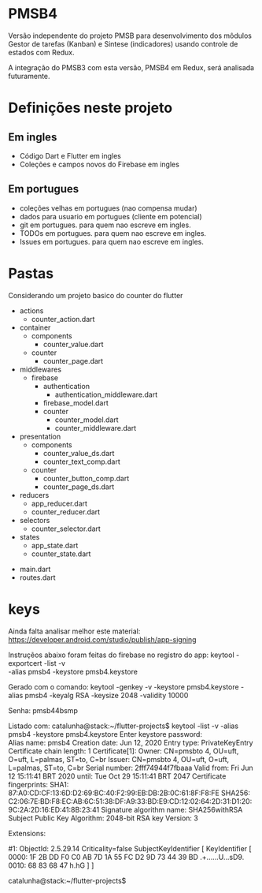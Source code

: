 # PMSB4

Versão independente do projeto PMSB para desenvolvimento dos môdulos Gestor de tarefas (Kanban) e Sintese (indicadores) usando controle de estados com Redux.

A integração do PMSB3 com esta versão, PMSB4 em Redux, será analisada futuramente.

# Definições neste projeto

## Em ingles
* Código Dart e Flutter em ingles
* Coleções e campos novos do Firebase em ingles

## Em portugues
* coleções velhas em portugues (nao compensa mudar)
* dados para usuario em portugues (cliente em potencial)
* git em portugues. para quem nao escreve em ingles.
* TODOs em portugues. para quem nao escreve em ingles.
* Issues em portugues. para quem nao escreve em ingles.

# Pastas
Considerando um projeto basico do counter do flutter

+ actions
	- counter_action.dart
+ container
	+ components
		- counter_value.dart
	+ counter
		- counter_page.dart
+ middlewares
	+ firebase
		+ authentication
			- authentication_middleware.dart
		- firebase_model.dart
		+ counter
			- counter_model.dart
			- counter_middleware.dart
+ presentation
	+ components
		- counter_value_ds.dart
		- counter_text_comp.dart
	+ counter
		- counter_button_comp.dart
		- counter_page_ds.dart
+ reducers
	- app_reducer.dart
	- counter_reducer.dart
+ selectors
	- counter_selector.dart
+ states
	- app_state.dart
	- counter_state.dart
- main.dart
- routes.dart


# keys
Ainda falta analisar melhor este material: https://developer.android.com/studio/publish/app-signing

Instruçẽos abaixo foram feitas do firebase no registro do app:
keytool -exportcert -list -v \
-alias pmsb4 -keystore pmsb4.keystore

Gerado com o comando:
keytool -genkey -v -keystore pmsb4.keystore -alias pmsb4 -keyalg RSA -keysize 2048 -validity 10000

Senha: pmsb44bsmp

Listado com:
catalunha@stack:~/flutter-projects$ keytool -list -v -alias pmsb4 -keystore pmsb4.keystore 
Enter keystore password:  
Alias name: pmsb4
Creation date: Jun 12, 2020
Entry type: PrivateKeyEntry
Certificate chain length: 1
Certificate[1]:
Owner: CN=pmsbto 4, OU=uft, O=uft, L=palmas, ST=to, C=br
Issuer: CN=pmsbto 4, OU=uft, O=uft, L=palmas, ST=to, C=br
Serial number: 2fff74944f7fbaaa
Valid from: Fri Jun 12 15:11:41 BRT 2020 until: Tue Oct 29 15:11:41 BRT 2047
Certificate fingerprints:
	 SHA1: 87:A0:CD:CF:13:6D:D2:69:BC:40:F2:99:EB:DB:2B:0C:61:8F:F8:FE
	 SHA256: C2:06:7E:BD:F8:EC:AB:6C:51:38:DF:A9:33:BD:E9:CD:12:02:64:2D:31:D1:20:9C:2A:2D:16:ED:41:8B:23:41
Signature algorithm name: SHA256withRSA
Subject Public Key Algorithm: 2048-bit RSA key
Version: 3

Extensions: 

#1: ObjectId: 2.5.29.14 Criticality=false
SubjectKeyIdentifier [
KeyIdentifier [
0000: 1F 2B DD F0 C0 AB 7D 1A   55 FC D2 9D 73 44 39 BD  .+......U...sD9.
0010: 68 83 68 47                                        h.hG
]
]

catalunha@stack:~/flutter-projects$ 
